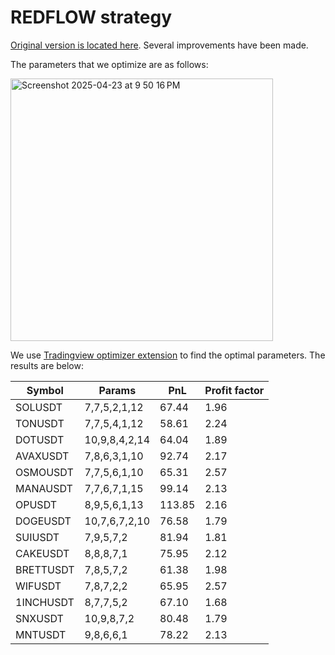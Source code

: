 # REDFLOW strategy

[Original version is located here](https://gist.github.com/CryptoMF/11fb235322c1cc0a635c3133dd95f404/#file-mf_redflow_strategy). Several improvements have been made.

The parameters that we optimize are as follows:

<img width="420" alt="Screenshot 2025-04-23 at 9 50 16 PM" src="https://github.com/user-attachments/assets/394b280e-86bf-4639-ac73-88b14feacdf9" />

We use [Tradingview optimizer extension](https://github.com/OptiPie/tradingview-optimizer-extension) to find the optimal parameters. The results are below:

| Symbol | Params | PnL | Profit factor | 
| --- | --- | --- | --- |
| SOLUSDT | 7,7,5,2,1,12 | 67.44 | 1.96
| TONUSDT | 7,7,5,4,1,12 | 58.61 | 2.24
| DOTUSDT | 10,9,8,4,2,14 | 64.04 | 1.89
| AVAXUSDT | 7,8,6,3,1,10 | 92.74 | 2.17
| OSMOUSDT | 7,7,5,6,1,10 | 65.31 | 2.57
| MANAUSDT | 7,7,6,7,1,15 | 99.14 | 2.13
| OPUSDT | 8,9,5,6,1,13 | 113.85 | 2.16
| DOGEUSDT | 10,7,6,7,2,10 | 76.58 | 1.79
| SUIUSDT | 7,9,5,7,2 | 81.94 | 1.81
| CAKEUSDT | 8,8,8,7,1 | 75.95 | 2.12
| BRETTUSDT | 7,8,5,7,2 | 61.38 | 1.98
| WIFUSDT | 7,8,7,2,2 | 65.95 | 2.57
| 1INCHUSDT | 8,7,7,5,2 | 67.10 | 1.68
| SNXUSDT | 10,9,8,7,2 | 80.48 | 1.79
| MNTUSDT | 9,8,6,6,1 | 78.22 | 2.13

